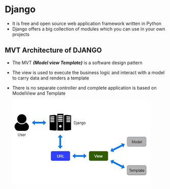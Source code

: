 # Django

- It is free and open source web application framework written in Python
- Django offers a big collection of modules which you can use in your own projects

## MVT Architecture of DJANGO

- The MVT ***(Model view Template)*** is a software design pattern
- The view is used to execute the business logic and interact with a model to carry data and renders a template
- There is no separate controller and complete application is based on ModelView and Template

    ![Alt text](image.png)

